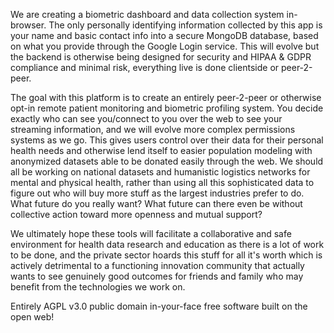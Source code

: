 We are creating a biometric dashboard and data collection system in-browser. The only personally identifying information collected by this app is your name and basic contact info into a secure MongoDB database, based on what you provide through the Google Login service. This will evolve but the backend is otherwise being designed for security and HIPAA & GDPR compliance and minimal risk, everything live is done clientside or peer-2-peer.

The goal with this platform is to create an entirely peer-2-peer or otherwise opt-in remote patient monitoring and biometric profiling system. You decide exactly who can see you/connect to you over the web to see your streaming information, and we will evolve more complex permissions systems as we go. This gives users control over their data for their personal health needs and otherwise lend itself to easier population modeling with anonymized datasets able to be donated easily through the web. We should all be working on national datasets and humanistic logistics networks for mental and physical health, rather than using all this sophisticated data to figure out who will buy more stuff as the largest industries prefer to do. What future do you really want? What future can there even be without collective action toward more openness and mutual support?

We ultimately hope these tools will facilitate a collaborative and safe environment for health data research and education as there is a lot of work to be done, and the private sector hoards this stuff for all it's worth which is actively detrimental to a functioning innovation community that actually wants to see genuinely good outcomes for friends and family who may benefit from the technologies we work on. 

Entirely AGPL v3.0 public domain in-your-face free software built on the open web!

